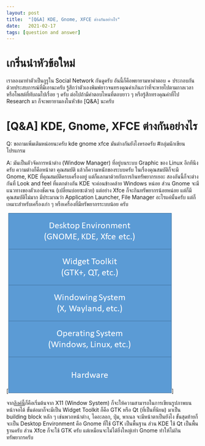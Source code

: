 ```yaml
---
layout:	post
title:	"[Q&A] KDE, Gnome, XFCE ต่างกันอย่างไร"
date:	2021-02-17
tags: [question and answer]
---
```


# เกริ่นนำหัวข้อใหม่

เราลองมาทำตัวเป็นกูรูใน Social Network กันดูครับ อันนี้ก็คือพยายามหาคำตอบ + ประกอบกันด้วยประสบการณ์ที่มีเอานะครับ รู้สึกว่าตัวเองพิมพ์ยาวจนทรงคุณค่าเกินกว่าที่จะหายไปตามกาลเวลา หรือโพสต์ที่ทับถมไปเรื่อย ๆ ครับ ต่อไปถ้ามีคำตอบไหนที่ตอบยาว ๆ หรือรู้สึกทรงคุณค่าที่ไป Research มา ก็จะพยายามลงในหัวข้อ [Q&A] นะครับ

# [Q&A] KDE, Gnome, XFCE ต่างกันอย่างไร

Q: ขอถามเพิ่มเติมหน่อยนะครับ kde gnome xfce มันต่างกันยังไงหรอครับ #กลุ่มนักเขียนโปรแกรม

A: มันเป็นตัวจัดการหน้าต่าง (Window Manager) ที่อยู่บนระบบ Graphic ของ Linux อีกทีนึงครับ
ความต่างก็คือหน้าตา คุณสมบัติ แล้วก็ความหนักของระบบครับ ในเรื่องคุณสมบัติก็จะมี Gnome, KDE ที่คุณสมบัติครบเครื่องอยู่ แต่ก็แลกมาด้วยกับการกินทรัพยากรเยอะ สองอันนี้ก็จะต่างกันที่ Look and feel ที่แตกต่างกัน KDE จะค่อนข้างคล้าย Windows หน่อย ส่วน Gnome จะมีแนวทางของตัวเองชัดเจน (เปลี่ยนบ่อยซะด้วย) แต่อย่าง Xfce ก็จะกินทรัพยากรน้อยหน่อย แต่ก็มีคุณสมบัติไม่มาก มีประมาณว่า Application Launcher, File Manager อะไรแค่นั้นครับ แต่ก็เหมาะสำหรับเครื่องเก่า ๆ หรือเครื่องที่มีทรัพยากรระบบน้อย ครับ

[![linux-graphics.png](/assets/images/linux-graphics.png)]

จาก[ลิงค์นี้](https://unix.stackexchange.com/questions/345344/difference-between-xorg-and-gnome-kde-xfce)ก็คือเริ่มต้นจาก X11 (Window System) ก็จะให้ความสามารถในการเขียนรูปภาพบนหน้าจอได้ ขั้นต่อมาก็จะมีเป็น Widget Toolkit ก็คือ GTK หรือ Qt (ที่เป็นที่นิยม) มาเป็น building block หลัก ๆ เช่นพวกหน้าต่าง, ไดอะลอก, ปุ่ม, พาเนล จะมีหน้าตาเป็นยังไง ขั้นสุดท้ายก็จะเป็น Desktop Environment คือ Gnome ที่ใช้ GTK เป็นพื้นฐาน ส่วน KDE ใช้ Qt เป็นพื้นฐานครับ ส่วน Xfce ก็จะใช้ GTK ครับ แต่เหมือนจะไม่ได้ยิ่งใหญ่เท่า Gnome ทำให้ไม่กินทรัพยากรครับ